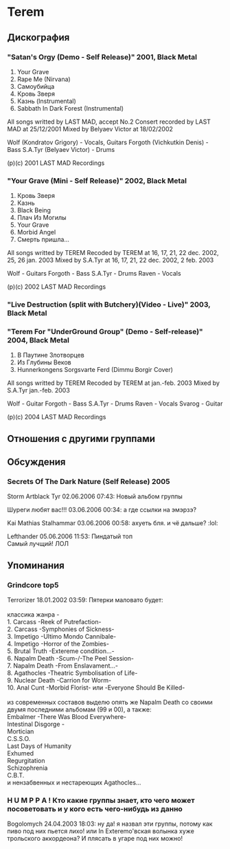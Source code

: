 # Terem



## Дискография

### "Satan's Orgy (Demo - Self Release)" 2001, Black Metal

1. Your Grave
2. Rape Me (Nirvana)
3. Самоубийца
4. Кровь Зверя
5. Казнь (Instrumental)
6. Sabbath In Dark Forest (Instrumental)

All songs writted by LAST MAD, accept No.2
Consert recorded by LAST MAD at 25/12/2001
Mixed by Belyaev Victor at 18/02/2002

Wolf (Kondratov Grigory) - Vocals, Guitars
Forgoth (Vichkutkin Denis) - Bass
S.A.Tyr (Belyaev Victor) - Drums

(p)(c) 2001 LAST MAD Recordings

### "Your Grave (Mini - Self Release)" 2002, Black Metal

1. Кровь Зверя
2. Казнь
3. Black Being
4. Плач Из Могилы
5. Your Grave
6. Morbid Angel
7. Смерть пришла...

All songs writted by TEREM
Recoded by TEREM at 16, 17, 21, 22 dec. 2002, 25, 26 jan. 2003
Mixed by S.A.Tyr at 16, 17, 21, 22 dec. 2002, 2 feb. 2003

Wolf - Guitars
Forgoth - Bass
S.A.Tyr - Drums
Raven - Vocals

(p)(c) 2002 LAST MAD Recordings

### "Live Destruction (split with Butchery)(Video - Live)" 2003, Black Metal



### "Terem For "UnderGround Group" (Demo - Self-release)" 2004, Black Metal

1. В Паутине Злотворцев
2. Из Глубины Веков
3. Hunnerkongens Sorgsvarte Ferd (Dimmu Borgir Cover)

All songs writted by TEREM
Recoded by TEREM at jan.-feb. 2003
Mixed by S.A.Tyr jan.-feb. 2003

Wolf - Guitar
Forgoth - Bass
S.A.Tyr - Drums
Raven - Vocals
Svarog - Guitar

(p)(c) 2004 LAST MAD Recordings


## Отношения с другими группами


## Обсуждения

### Secrets Of The Dark Nature (Self Release) 2005

Storm Artblack Tyr 02.06.2006 07:43:
Новый альбом группы

Шуреги любят вас!!! 03.06.2006 00:34:
а где ссылки на эмэрзэ?

Kai Mathias Stalhammar 03.06.2006 00:58:
ахуеть бля. и чё дальше? :lol:

Lefthander 05.06.2006 11:53:
Пиндатый топ<BR>Самый лучщий! ЛОЛ



## Упоминания

### Grindcore top5

Terrorizer 18.01.2002 03:59:
Пятерки маловато будет:<BR><BR>классика жанра -<BR>1. Carcass -Reek of Putrefaction-<BR>2. Carcass -Symphonies of Sickness-<BR>3. Impetigo -Ultimo Mondo Cannibale-<BR>4. Impetigo -Horror of the Zombies-<BR>5. Brutal Truth -Extereme condition...-<BR>6. Napalm Death -Scum-/-The Peel Session-<BR>7. Napalm Death -From Enslavament...-<BR>8. Agathocles -Theatric Symbolisation of Life-<BR>9. Nuclear Death -Carrion for Worm-<BR>10. Anal Cunt -Morbid Florist- или -Everyone Should Be Killed-<BR><BR>из современных составов выделю опять же Napalm Death со своими двумя последними альбомам (99 и 00), а также:<BR>Embalmer -There Was Blood Everywhere-<BR>Intestinal Disgorge -<BR>Mortician<BR>C.S.S.O.<BR>Last Days of Humanity<BR>Exhumed<BR>Regurgitation<BR>Schizophrenia<BR>C.B.T.<BR> и  нензабвенных и нестареющих Agathocles...<BR>

### H U M P P A ! Кто какие группы знает, кто чего может посоветовать и у кого есть чего-нибудь из данно

Bogolomych 24.04.2003 18:03:
ну да! я назвал эти группы, потому как пиво под них пьется лихо! или In Exteremo'вская волынка хуже трольского аккордеона? И плясать в угаре под них можно!

